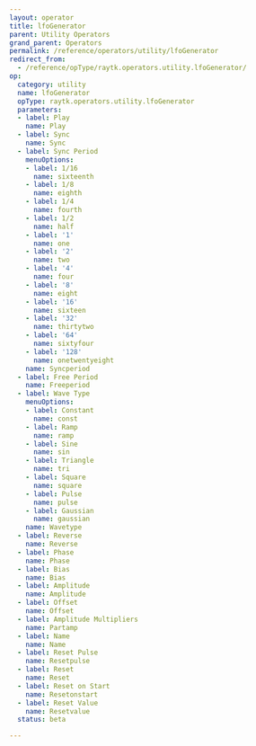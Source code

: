 ```yaml
---
layout: operator
title: lfoGenerator
parent: Utility Operators
grand_parent: Operators
permalink: /reference/operators/utility/lfoGenerator
redirect_from:
  - /reference/opType/raytk.operators.utility.lfoGenerator/
op:
  category: utility
  name: lfoGenerator
  opType: raytk.operators.utility.lfoGenerator
  parameters:
  - label: Play
    name: Play
  - label: Sync
    name: Sync
  - label: Sync Period
    menuOptions:
    - label: 1/16
      name: sixteenth
    - label: 1/8
      name: eighth
    - label: 1/4
      name: fourth
    - label: 1/2
      name: half
    - label: '1'
      name: one
    - label: '2'
      name: two
    - label: '4'
      name: four
    - label: '8'
      name: eight
    - label: '16'
      name: sixteen
    - label: '32'
      name: thirtytwo
    - label: '64'
      name: sixtyfour
    - label: '128'
      name: onetwentyeight
    name: Syncperiod
  - label: Free Period
    name: Freeperiod
  - label: Wave Type
    menuOptions:
    - label: Constant
      name: const
    - label: Ramp
      name: ramp
    - label: Sine
      name: sin
    - label: Triangle
      name: tri
    - label: Square
      name: square
    - label: Pulse
      name: pulse
    - label: Gaussian
      name: gaussian
    name: Wavetype
  - label: Reverse
    name: Reverse
  - label: Phase
    name: Phase
  - label: Bias
    name: Bias
  - label: Amplitude
    name: Amplitude
  - label: Offset
    name: Offset
  - label: Amplitude Multipliers
    name: Partamp
  - label: Name
    name: Name
  - label: Reset Pulse
    name: Resetpulse
  - label: Reset
    name: Reset
  - label: Reset on Start
    name: Resetonstart
  - label: Reset Value
    name: Resetvalue
  status: beta

---
```

